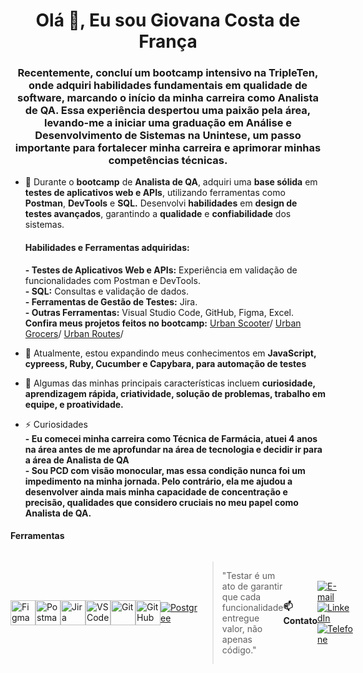 <h1 align="center">Olá 👋, Eu sou Giovana Costa de França</h1>
<h3 align="center"> Recentemente, concluí um bootcamp intensivo na TripleTen, onde adquiri habilidades fundamentais em qualidade de software, marcando o início da minha carreira como Analista de QA. Essa experiência despertou uma paixão pela área, levando-me a iniciar uma graduação em Análise e Desenvolvimento de Sistemas na Unintese, um passo importante para fortalecer minha carreira e aprimorar minhas competências técnicas.</h3>
  
- 🐞 Durante o **bootcamp** de **Analista de QA**, adquiri uma **base sólida** em **testes de aplicativos web e APIs**, utilizando ferramentas como **Postman**, **DevTools** e **SQL.** Desenvolvi **habilidades** em **design de testes avançados**, garantindo a **qualidade** e **confiabilidade** dos sistemas.

  #### Habilidades e Ferramentas adquiridas:

  **- Testes de Aplicativos Web e APIs:** Experiência em validação de funcionalidades com Postman e DevTools.
    <br>
    **- SQL:** Consultas e validação de dados.
    <br>
    **- Ferramentas de Gestão de Testes:** Jira.
    <br>
    **- Outras Ferramentas:** Visual Studio Code, GitHub, Figma, Excel.
    <br>
**Confira meus projetos feitos no bootcamp:**
[Urban Scooter](https://github.com/giovanacostaa/urban-scooter)/
[Urban Grocers](https://github.com/giovanacostaa/urban-grocers)/
[Urban Routes](https://github.com/giovanacostaa/urban-routes)/
  
- 🔭 Atualmente, estou expandindo meus conhecimentos em **JavaScript, cypreess, Ruby, Cucumber e Capybara, para automação de testes**

- 📂 Algumas das minhas principais características incluem **curiosidade, aprendizagem rápida, criatividade, solução de problemas, trabalho em equipe, e proatividade.**

- ⚡ Curiosidades
  <br>
    **- Eu comecei minha carreira como Técnica de Farmácia, atuei 4 anos na área antes de me aprofundar na área de tecnologia e decidir ir para a área de Analista de QA**
    <br>
    **-  Sou PCD com visão monocular, mas essa condição nunca foi um impedimento na minha jornada. Pelo contrário, ela me ajudou a desenvolver ainda mais minha capacidade de concentração e precisão, qualidades que considero cruciais no meu papel como Analista de QA.**

#### Ferramentas

<div style="display: flex; justify-content: space-around; align-items: center;">

  <!-- Figma -->
  <a href="https://www.figma.com/" target="_blank">
    <img src="https://cdn.jsdelivr.net/gh/devicons/devicon@latest/icons/figma/figma-original.svg" alt="Figma" width="40" height="40"/>
  </a>

  <!-- Postman -->
  <a href="https://www.postman.com/" target="_blank">
    <img src="https://cdn.jsdelivr.net/gh/devicons/devicon@latest/icons/postman/postman-original.svg" alt="Postman" width="40" height="40"/>
  </a>

  <!-- Jira -->
  <a href="https://www.atlassian.com/software/jira" target="_blank">
    <img src="https://cdn.jsdelivr.net/gh/devicons/devicon@latest/icons/jira/jira-original-wordmark.svg" alt="Jira" width="40" height="40"/>
  </a>

  <!-- VS Code -->
  <a href="https://code.visualstudio.com/" target="_blank">
    <img src="https://cdn.jsdelivr.net/gh/devicons/devicon@latest/icons/vscode/vscode-original.svg" alt="VS Code" width="40" height="40"/>
  </a>

   <!-- Git -->
  <a href="https://git-scm.com/" target="_blank">
    <img src="https://cdn.jsdelivr.net/gh/devicons/devicon@latest/icons/git/git-original.svg" alt="Git" width="40" height="40"/>
  </a>

 <!-- GitHub -->
  <a href="https://github.com/" target="_blank">
    <img src="https://cdn.jsdelivr.net/gh/devicons/devicon@latest/icons/github/github-original.svg" alt="GitHub" width="40" height="40"/>
  </a>
  
  [![Postgree](https://skillicons.dev/icons?i=postgres&theme=light)](https://skillicons.dev)

> "Testar é um ato de garantir que cada funcionalidade entregue valor, não apenas código."
___

#### 📫 Contato

<br>

[![E-mail](https://img.shields.io/badge/-agiovanacosta98@gmail.com-c14438?style=flat&logo=Gmail&logoColor=white&link=mailto:agiovanacosta98@gmail.com)](mailto:agiovanacosta98@gmail.com)
[![LinkedIn](https://img.shields.io/badge/-Giovana%20Costa%20de%20França-blue?style=flat&logo=Linkedin&logoColor=white&link=https://www.linkedin.com/in/agiovanacosta/)](https://www.linkedin.com/in/agiovanacosta/)
[![Telefone](https://img.shields.io/badge/-+55%2018%2098807--7693-007ACC?style=flat&logo=Phone&logoColor=white)](tel:+5518988077693)
